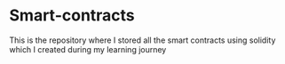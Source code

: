 # Smart-contracts
This is the repository where I stored all the smart contracts using solidity which I created during my learning journey
